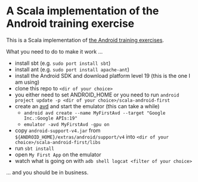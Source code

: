 # A Scala implementation of the Android training exercise

This is a Scala implementation of [the Android training exercises](http://developer.android.com/training).

What you need to do to make it work ...

* install sbt (e.g. `sudo port install sbt`)
* install ant (e.g. `sudo port install apache-ant`)
* install the Android SDK and download platform level 19 (this is the one I am using)
* clone this repo to `<dir of your choice>`
* you either need to set ANDROID_HOME or you need to run `android project update -p <dir of your choice>/scala-android-first`
* create an [avd](http://developer.android.com/tools/devices/managing-avds-cmdline.html) and start the emulator (this can take a while)
    * `android avd create --name MyFirstAvd --target "Google Inc.:Google APIs:19"`
    * `emulator -avd MyFirstAvd -gpu on`
* copy `android-support-v4.jar` from `${ANDROID_HOME}/extras/android/support/v4` into `<dir of your choice>/scala-android-first/libs`
* run `sbt install`
* open `My First App` on the emulator
* watch what is going on with `adb shell logcat <filter of your choice>`

... and you should be in business.
